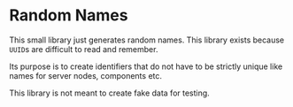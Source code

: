 # Random Names

This small library just generates random names. This library exists because `UUID`s are difficult to read and remember.

Its purpose is to create identifiers that do not have to be
strictly unique like names for server nodes, components etc.

This library is not meant to create fake data for testing.
